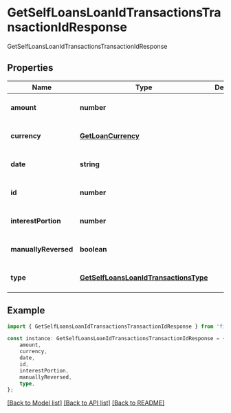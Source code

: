 # GetSelfLoansLoanIdTransactionsTransactionIdResponse

GetSelfLoansLoanIdTransactionsTransactionIdResponse

## Properties

Name | Type | Description | Notes
------------ | ------------- | ------------- | -------------
**amount** | **number** |  | [optional] [default to undefined]
**currency** | [**GetLoanCurrency**](GetLoanCurrency.md) |  | [optional] [default to undefined]
**date** | **string** |  | [optional] [default to undefined]
**id** | **number** |  | [optional] [default to undefined]
**interestPortion** | **number** |  | [optional] [default to undefined]
**manuallyReversed** | **boolean** |  | [optional] [default to undefined]
**type** | [**GetSelfLoansLoanIdTransactionsType**](GetSelfLoansLoanIdTransactionsType.md) |  | [optional] [default to undefined]

## Example

```typescript
import { GetSelfLoansLoanIdTransactionsTransactionIdResponse } from 'fineract-typescript-client';

const instance: GetSelfLoansLoanIdTransactionsTransactionIdResponse = {
    amount,
    currency,
    date,
    id,
    interestPortion,
    manuallyReversed,
    type,
};
```

[[Back to Model list]](../README.md#documentation-for-models) [[Back to API list]](../README.md#documentation-for-api-endpoints) [[Back to README]](../README.md)
